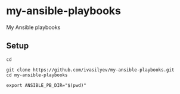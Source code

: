 # my-ansible-playbooks
My Ansible playbooks

## Setup

```shell script
cd

git clone https://github.com/ivasilyev/my-ansible-playbooks.git
cd my-ansible-playbooks

export ANSIBLE_PB_DIR="$(pwd)"
```
